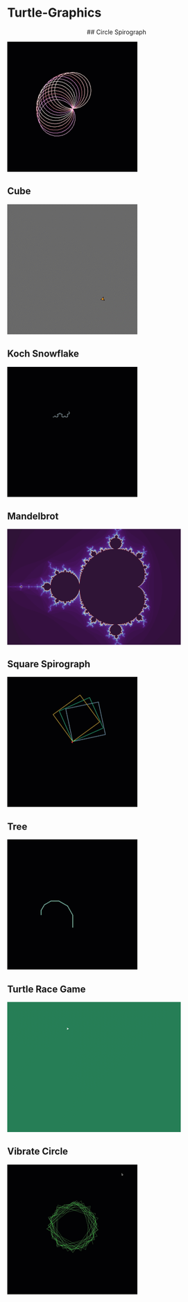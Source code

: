 # Turtle-Graphics
<p align="center">
## Circle Spirograph

![](Circle-Spirograph/CircleSpirograph.gif)

## Cube

![](Cube/Cube.gif)

## Koch Snowflake

![](Koch-Snowflake/KochSnowflake.gif)

## Mandelbrot

<img src="Mandelbrot/mandelbrot.png" width=400>

## Square Spirograph

![](Square-Spirograph/SquareSpirograph.gif)

## Tree

![](Tree/Tree.gif)

## Turtle Race Game

![](Turtle-Race-Game/TurtleRace.gif)

## Vibrate Circle

![](Vibrate-Circle/VibrateCircle.gif)

</p>
